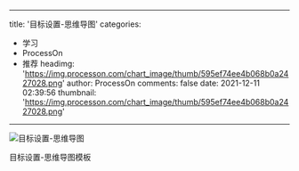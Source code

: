 
---
title: '目标设置-思维导图'
categories: 
 - 学习
 - ProcessOn
 - 推荐
headimg: 'https://img.processon.com/chart_image/thumb/595ef74ee4b068b0a2427028.png'
author: ProcessOn
comments: false
date: 2021-12-11 02:39:56
thumbnail: 'https://img.processon.com/chart_image/thumb/595ef74ee4b068b0a2427028.png'
---

<div>   
<img class="thumb" alt="目标设置-思维导图" src="https://img.processon.com/chart_image/thumb/595ef74ee4b068b0a2427028.png" referrerpolicy="no-referrer">
<p>目标设置-思维导图模板</p>  
</div>
            